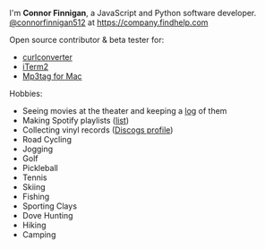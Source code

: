 I'm **Connor Finnigan**, a JavaScript and Python software developer. [@connorfinnigan512](https://github.com/connorfinnigan512) at https://company.findhelp.com

Open source contributor & beta tester for:
- [curlconverter](https://github.com/curlconverter/curlconverter)
- [iTerm2](https://github.com/gnachman/iTerm2)
- [Mp3tag for Mac](https://mp3tag.app/)

Hobbies:
- Seeing movies at the theater and keeping a [log](https://gist.github.com/cf512/1e0b5607fdb6a6ee1b52261bbab6c533) of them 
- Making Spotify playlists ([list](https://captainfriendly.com/))
- Collecting vinyl records ([Discogs profile](https://www.discogs.com/user/cf512))
- Road Cycling
- Jogging
- Golf
- Pickleball
- Tennis
- Skiing
- Fishing
- Sporting Clays
- Dove Hunting
- Hiking
- Camping
